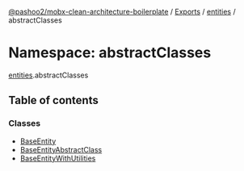 [@pashoo2/mobx-clean-architecture-boilerplate](../README.md) / [Exports](../modules.md) / [entities](entities.md) / abstractClasses

# Namespace: abstractClasses

[entities](entities.md).abstractClasses

## Table of contents

### Classes

- [BaseEntity](../classes/entities.abstractclasses.baseentity.md)
- [BaseEntityAbstractClass](../classes/entities.abstractclasses.baseentityabstractclass.md)
- [BaseEntityWithUtilities](../classes/entities.abstractclasses.baseentitywithutilities.md)
